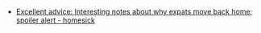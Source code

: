 
- [Excellent advice: Interesting notes about why expats move back home; spoiler alert - homesick](https://www.youtube.com/watch?v=20bCBZruVp4)
